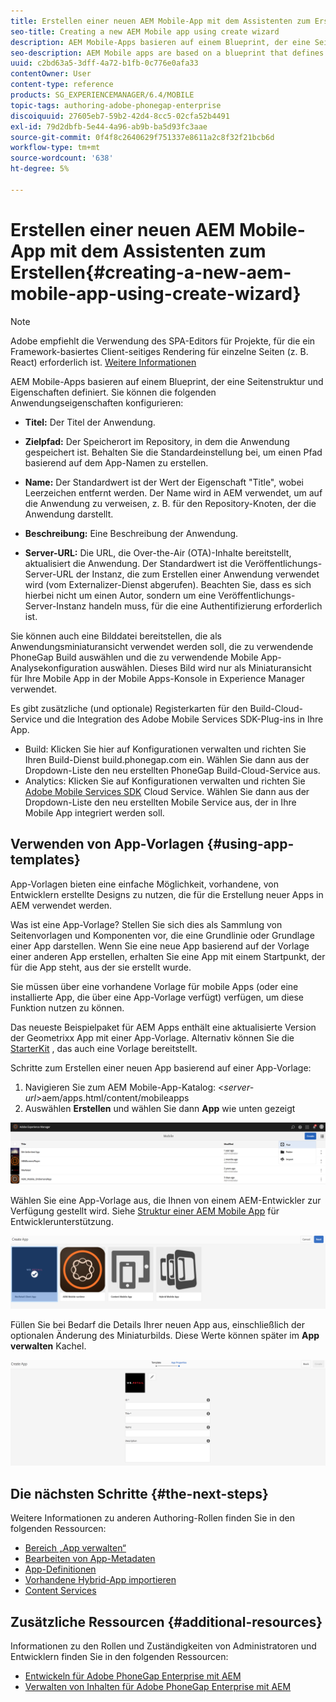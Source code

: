 ```yaml
---
title: Erstellen einer neuen AEM Mobile-App mit dem Assistenten zum Erstellen
seo-title: Creating a new AEM Mobile app using create wizard
description: AEM Mobile-Apps basieren auf einem Blueprint, der eine Seitenstruktur und Eigenschaften definiert. Auf dieser Seite erfahren Sie, wie Sie eine neue App basierend auf einer App-Vorlage erstellen.
seo-description: AEM Mobile apps are based on a blueprint that defines a page structure and properties. Follow this page to learn about how to create a new app based on an app template.
uuid: c2bd63a5-3dff-4a72-b1fb-0c776e0afa33
contentOwner: User
content-type: reference
products: SG_EXPERIENCEMANAGER/6.4/MOBILE
topic-tags: authoring-adobe-phonegap-enterprise
discoiquuid: 27605eb7-59b2-42d4-8cc5-02cfa52b4491
exl-id: 79d2dbfb-5e44-4a96-ab9b-ba5d93fc3aae
source-git-commit: 0f4f8c2640629f751337e8611a2c8f32f21bcb6d
workflow-type: tm+mt
source-wordcount: '638'
ht-degree: 5%

---
```


# Erstellen einer neuen AEM Mobile-App mit dem Assistenten zum Erstellen{#creating-a-new-aem-mobile-app-using-create-wizard}

>[!NOTE]
>
>Adobe empfiehlt die Verwendung des SPA-Editors für Projekte, für die ein Framework-basiertes Client-seitiges Rendering für einzelne Seiten (z. B. React) erforderlich ist. [Weitere Informationen](/help/sites-developing/spa-overview.md)

AEM Mobile-Apps basieren auf einem Blueprint, der eine Seitenstruktur und Eigenschaften definiert. Sie können die folgenden Anwendungseigenschaften konfigurieren:

* **Titel:** Der Titel der Anwendung.
* **Zielpfad:** Der Speicherort im Repository, in dem die Anwendung gespeichert ist. Behalten Sie die Standardeinstellung bei, um einen Pfad basierend auf dem App-Namen zu erstellen.

* **Name:** Der Standardwert ist der Wert der Eigenschaft &quot;Title&quot;, wobei Leerzeichen entfernt werden. Der Name wird in AEM verwendet, um auf die Anwendung zu verweisen, z. B. für den Repository-Knoten, der die Anwendung darstellt.
* **Beschreibung:** Eine Beschreibung der Anwendung.
* **Server-URL:** Die URL, die Over-the-Air (OTA)-Inhalte bereitstellt, aktualisiert die Anwendung. Der Standardwert ist die Veröffentlichungs-Server-URL der Instanz, die zum Erstellen einer Anwendung verwendet wird (vom Externalizer-Dienst abgerufen). Beachten Sie, dass es sich hierbei nicht um einen Autor, sondern um eine Veröffentlichungs-Server-Instanz handeln muss, für die eine Authentifizierung erforderlich ist.

Sie können auch eine Bilddatei bereitstellen, die als Anwendungsminiaturansicht verwendet werden soll, die zu verwendende PhoneGap Build auswählen und die zu verwendende Mobile App-Analysekonfiguration auswählen. Dieses Bild wird nur als Miniaturansicht für Ihre Mobile App in der Mobile Apps-Konsole in Experience Manager verwendet.

Es gibt zusätzliche (und optionale) Registerkarten für den Build-Cloud-Service und die Integration des Adobe Mobile Services SDK-Plug-ins in Ihre App.

* Build: Klicken Sie hier auf Konfigurationen verwalten und richten Sie Ihren Build-Dienst build.phonegap.com ein. Wählen Sie dann aus der Dropdown-Liste den neu erstellten PhoneGap Build-Cloud-Service aus.
* Analytics: Klicken Sie auf Konfigurationen verwalten und richten Sie [Adobe Mobile Services SDK](https://experienceleague.adobe.com/docs/mobile-services/using/manage-app-settings-ug/configuring-app/download-sdk.html) Cloud Service. Wählen Sie dann aus der Dropdown-Liste den neu erstellten Mobile Service aus, der in Ihre Mobile App integriert werden soll.

## Verwenden von App-Vorlagen {#using-app-templates}

App-Vorlagen bieten eine einfache Möglichkeit, vorhandene, von Entwicklern erstellte Designs zu nutzen, die für die Erstellung neuer Apps in AEM verwendet werden.

Was ist eine App-Vorlage? Stellen Sie sich dies als Sammlung von Seitenvorlagen und Komponenten vor, die eine Grundlinie oder Grundlage einer App darstellen.
Wenn Sie eine neue App basierend auf der Vorlage einer anderen App erstellen, erhalten Sie eine App mit einem Startpunkt, der für die App steht, aus der sie erstellt wurde.

Sie müssen über eine vorhandene Vorlage für mobile Apps (oder eine installierte App, die über eine App-Vorlage verfügt) verfügen, um diese Funktion nutzen zu können.

Das neueste Beispielpaket für AEM Apps enthält eine aktualisierte Version der Geometrixx App mit einer App-Vorlage. Alternativ können Sie die [StarterKit](https://github.com/Adobe-Marketing-Cloud-Apps/aem-phonegap-starter-kit) , das auch eine Vorlage bereitstellt.

Schritte zum Erstellen einer neuen App basierend auf einer App-Vorlage:

1. Navigieren Sie zum AEM Mobile-App-Katalog: &lt;*server-url*>aem/apps.html/content/mobileapps
1. Auswählen **Erstellen** und wählen Sie dann **App** wie unten gezeigt

![chlimage_1-158](assets/chlimage_1-158.png)

Wählen Sie eine App-Vorlage aus, die Ihnen von einem AEM-Entwickler zur Verfügung gestellt wird. Siehe [Struktur einer AEM Mobile App](/help/mobile/phonegap-structure-an-app.md) für Entwicklerunterstützung.

![chlimage_1-159](assets/chlimage_1-159.png)

Füllen Sie bei Bedarf die Details Ihrer neuen App aus, einschließlich der optionalen Änderung des Miniaturbilds. Diese Werte können später im **App verwalten** Kachel.

![chlimage_1-160](assets/chlimage_1-160.png)

## Die nächsten Schritte {#the-next-steps}

Weitere Informationen zu anderen Authoring-Rollen finden Sie in den folgenden Ressourcen:

* [Bereich „App verwalten“](/help/mobile/phonegap-app-details-tile.md)
* [Bearbeiten von App-Metadaten](/help/mobile/phonegap-editmetadata.md)
* [App-Definitionen](/help/mobile/phonegap-app-definitions.md)
* [Vorhandene Hybrid-App importieren](/help/mobile/phonegap-adding-content-to-imported-app.md)
* [Content Services](/help/mobile/develop-content-as-a-service.md)

## Zusätzliche Ressourcen {#additional-resources}

Informationen zu den Rollen und Zuständigkeiten von Administratoren und Entwicklern finden Sie in den folgenden Ressourcen:

* [Entwickeln für Adobe PhoneGap Enterprise mit AEM](/help/mobile/developing-in-phonegap.md)
* [Verwalten von Inhalten für Adobe PhoneGap Enterprise mit AEM](/help/mobile/administer-phonegap.md)
